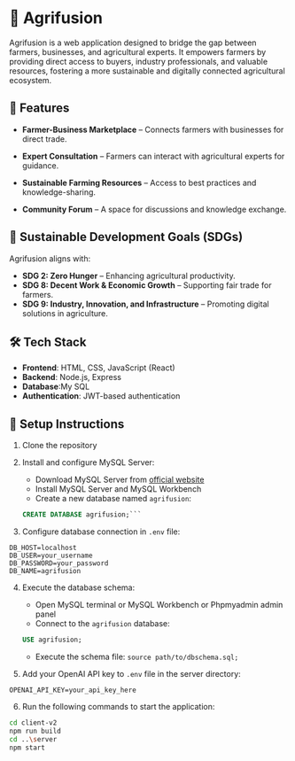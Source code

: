 # 🌾 Agrifusion

Agrifusion is a web application designed to bridge the gap between farmers, businesses, and agricultural experts. It empowers farmers by providing direct access to buyers, industry professionals, and valuable resources, fostering a more sustainable and digitally connected agricultural ecosystem.

## 🚀 Features

- **Farmer-Business Marketplace** – Connects farmers with businesses for direct trade.

- **Expert Consultation** – Farmers can interact with agricultural experts for guidance.

- **Sustainable Farming Resources** – Access to best practices and knowledge-sharing.

- **Community Forum** – A space for discussions and knowledge exchange.

## 🎯 Sustainable Development Goals (SDGs)

Agrifusion aligns with:

- **SDG 2: Zero Hunger** – Enhancing agricultural productivity.
- **SDG 8: Decent Work & Economic Growth** – Supporting fair trade for farmers.
- **SDG 9: Industry, Innovation, and Infrastructure** – Promoting digital solutions in agriculture.

## 🛠️ Tech Stack

- **Frontend**: HTML, CSS, JavaScript (React)
- **Backend**: Node.js, Express
- **Database**:My SQL
- **Authentication**: JWT-based authentication



## 🚀 Setup Instructions

1. Clone the repository

2. Install and configure MySQL Server:
   - Download MySQL Server from [official website](https://dev.mysql.com/downloads/mysql/)
   - Install MySQL Server and MySQL Workbench
   - Create a new database named `agrifusion`:
   ```sql
   CREATE DATABASE agrifusion;```

3. Configure database connection  in `.env` file:
```
DB_HOST=localhost
DB_USER=your_username
DB_PASSWORD=your_password
DB_NAME=agrifusion
```
4. Execute the database schema:
   - Open MySQL terminal or MySQL Workbench or Phpmyadmin admin panel
   - Connect to the `agrifusion` database:
   ```sql
   USE agrifusion;
   ```
   - Execute the schema file:
   `source path/to/dbschema.sql;`

5. Add your OpenAI API key to `.env` file in the server directory:

```OPENAI_API_KEY=your_api_key_here```

6. Run the following commands to start the application:
```bash
cd client-v2
npm run build
cd ..\server
npm start
```



